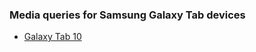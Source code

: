 ### Media queries for Samsung Galaxy Tab devices

* [Galaxy Tab 10](media_queries_samsung_galaxy_tab_10.css)